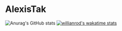 # AlexisTak

![Anurag's GitHub stats](https://github-readme-stats.vercel.app/api?username=AlexisTak&show_icons=true&theme=tokyonight)
[![willianrod's wakatime stats](https://github-readme-stats.vercel.app/api/wakatime?username=AlexisTak)](https://github.com/AlexisTak/github-readme-stats)
